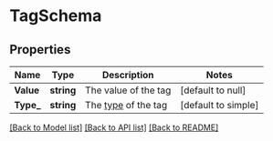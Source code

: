 # TagSchema

## Properties
Name | Type | Description | Notes
------------ | ------------- | ------------- | -------------
**Value** | **string** | The value of the tag | [default to null]
**Type_** | **string** | The [type](https://docs.getunleash.io/reference/tags#tag-types) of the tag | [default to simple]

[[Back to Model list]](../README.md#documentation-for-models) [[Back to API list]](../README.md#documentation-for-api-endpoints) [[Back to README]](../README.md)

